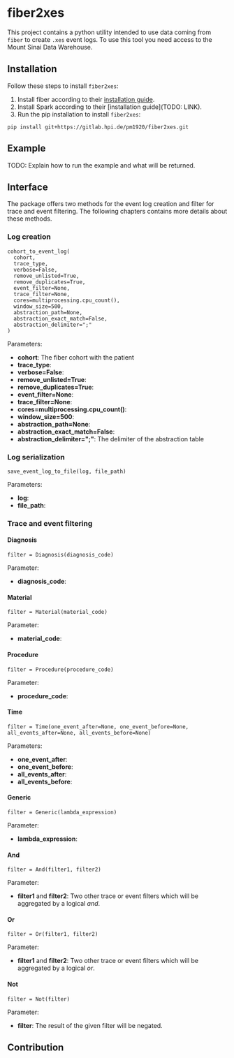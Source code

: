 # fiber2xes

This project contains a python utility intended to use data coming from `fiber` to create `.xes` event logs.
To use this tool you need access to the Mount Sinai Data Warehouse.

## Installation

Follow these steps to install `fiber2xes`:

1. Install fiber according to their [installation guide](https://gitlab.hpi.de/fiber/fiber).
2. Install Spark according to their [installation guide](TODO: LINK).
3. Run the pip installation to install `fiber2xes`:

```
pip install git+https://gitlab.hpi.de/pm1920/fiber2xes.git
```

## Example

TODO: Explain how to run the example and what will be returned.

## Interface

The package offers two methods for the event log creation and filter for trace and event filtering.
The following chapters contains more details about these methods.

### Log creation

```
cohort_to_event_log(
  cohort,
  trace_type,
  verbose=False,
  remove_unlisted=True,
  remove_duplicates=True,
  event_filter=None,
  trace_filter=None,
  cores=multiprocessing.cpu_count(),
  window_size=500,
  abstraction_path=None,
  abstraction_exact_match=False,
  abstraction_delimiter=";"
)
```

Parameters:

- **cohort**: The fiber cohort with the patient
- **trace_type**:
- **verbose=False**:
- **remove_unlisted=True**:
- **remove_duplicates=True**:
- **event_filter=None**:
- **trace_filter=None**:
- **cores=multiprocessing.cpu_count()**:
- **window_size=500**:
- **abstraction_path=None**:
- **abstraction_exact_match=False**:
- **abstraction_delimiter=";"**: The delimiter of the abstraction table

### Log serialization

```
save_event_log_to_file(log, file_path)
```

Parameters:

- **log**:
- **file_path**:

### Trace and event filtering

#### Diagnosis

```
filter = Diagnosis(diagnosis_code)
```

Parameter:
- **diagnosis_code**:

#### Material

```
filter = Material(material_code)
```

Parameter:
- **material_code**:

#### Procedure

```
filter = Procedure(procedure_code)
```

Parameter:
- **procedure_code**:

#### Time

```
filter = Time(one_event_after=None, one_event_before=None, all_events_after=None, all_events_before=None)
```

Parameters:
- **one_event_after**:
- **one_event_before**:
- **all_events_after**:
- **all_events_before**:

#### Generic

```
filter = Generic(lambda_expression)
```

Parameter:
- **lambda_expression**:

#### And

```
filter = And(filter1, filter2)
```

Parameter:
- **filter1** and **filter2**: Two other trace or event filters which will be aggregated by a logical *and*.

#### Or

```
filter = Or(filter1, filter2)
```

Parameter:
- **filter1** and **filter2**: Two other trace or event filters which will be aggregated by a logical *or*.

#### Not

```
filter = Not(filter)
```

Parameter:
- **filter**: The result of the given filter will be negated.

## Contribution
